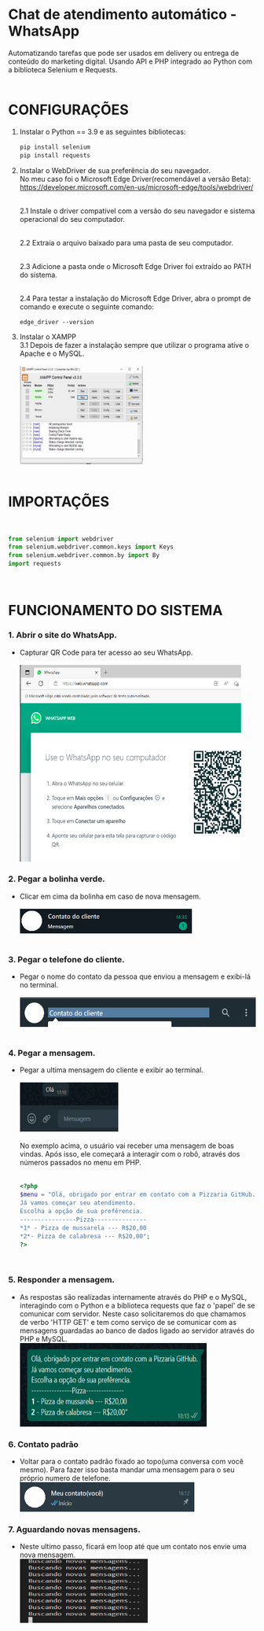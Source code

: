 # <b>Chat de atendimento automático - WhatsApp</b>
Automatizando tarefas que pode ser usados em delivery ou entrega de conteúdo do marketing digital. Usando API e PHP integrado ao Python com a biblioteca Selenium e Requests.<br><br>
# <b>CONFIGURAÇÕES</b>
1. Instalar o Python == 3.9 e as seguintes bibliotecas:<br>
    ```python
    pip install selenium
    pip install requests
    ```

2. Instalar o WebDriver de sua preferência do seu navegador.<br>
<n>No meu caso foi o  Microsoft Edge Driver(recomendável a versão Beta): https://developer.microsoft.com/en-us/microsoft-edge/tools/webdriver/ <br><br>

    2.1 Instale o driver compativel com a versão do seu navegador e sistema operacional do seu computador.<br><br>

    2.2 Extraia o arquivo baixado para uma pasta de seu computador. <br><br>

    2.3 Adicione a pasta onde o Microsoft Edge Driver foi extraído ao PATH do sistema.<br><br>

    2.4 Para testar a instalação do Microsoft Edge Driver, abra o prompt de comando e execute o seguinte comando:<br>
    ```prompt
    edge_driver --version
    ```

3. Instalar o XAMPP<br>
3.1 Depois de fazer a instalação sempre que utilizar o programa ative o Apache e o MySQL.<br><br>
<n><img src="img/xampp_2.png" alt="Capturar QR Code" width="250" height="200"><br><br>

# <b>IMPORTAÇÕES</b>

<br>

```python
from selenium import webdriver
from selenium.webdriver.common.keys import Keys
from selenium.webdriver.common.by import By
import requests
```
<br>


# <b>FUNCIONAMENTO DO SISTEMA</b>

### 1. Abrir o site do WhatsApp.
- Capturar QR Code para ter acesso ao seu WhatsApp.<br><br>
<n><img src="img/captura_qrCode.png" alt="Capturar QR Code" width="450" height="400">


### 2. Pegar a bolinha verde.
- Clicar em cima da bolinha em caso de nova mensagem.<br><br>
<n><img src="img\bolinhaverde.png" alt="Capturar Bolinha" width="350" height="50"><br><br>

### 3. Pegar o telefone do cliente.
- Pegar o nome do contato da pessoa que enviou a mensagem e exibi-lá no terminal.<br><br>
<n><img src="img\telefone_cliente.png" alt="Capturar Nome" width="500" height="60"><br><br>

### 4. Pegar a mensagem.
- Pegar a ultima mensagem do cliente e exibir ao terminal.<br><br>
<n><img src="img\ultima_msg.png" alt="Capturar Mensagem" width="200" height="100"><br><br>
<n> No exemplo acima, o usuário vai receber uma mensagem de boas vindas. Após isso, ele começará a interagir com o robô, através dos números passados no menu em PHP.<br><br>
    ```php
    <?php
    $menu = "Olá, obrigado por entrar em contato com a Pizzaria GitHub.
    Já vamos começar seu atendimento.
    Escolha a opção de sua prefêrencia.
    ----------------Pizza---------------
    *1* - Pizza de mussarela --- R$20,00
    *2*- Pizza de calabresa --- R$20,00";
    ?>
    ```
<br>

### 5. Responder a mensagem.<br>
- As respostas são realizadas internamente através do PHP e o MySQL, interagindo com o Python e a biblioteca requests que faz o 'papel' de se comunicar com servidor. Neste caso solicitaremos do que chamamos de verbo 'HTTP GET' e tem como serviço de se comunicar com as mensagens guardadas ao banco de dados ligado ao servidor através do PHP e MySQL.<br>
<n><img src="img\resposta.png" alt="Capturar Mensagem" width="380" height="170">


### 6. Contato padrão
- Voltar para o contato padrão fixado ao topo(uma conversa com você mesmo). Para fazer isso basta mandar uma mensagem para o seu próprio numero de telefone.<br>
<n><img src="img\contato_padrao.png" alt="Capturar Mensagem" width="355" height="60">


### 7. Aguardando novas mensagens.<br>
- Neste ultimo passo, ficará em loop até que um contato nos envie uma nova mensagem.<br>
<n><img src="img\buscando_mensagens.png" alt="Capturar Bolinhha" width="260" height="130">
